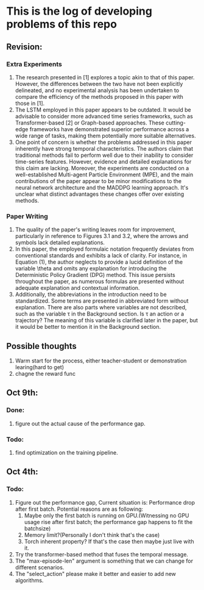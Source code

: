 # This is the log of developing problems of this repo

## Revision:


### Extra Experiments
1. The research presented in [1] explores a topic akin to that of this paper. However, the differences between the two have not been explicitly delineated, and no experimental analysis has been undertaken to compare the efficiency of the methods proposed in this paper with those in [1].
2. The LSTM employed in this paper appears to be outdated. It would be advisable to consider more advanced time series frameworks, such as Transformer-based [2] or Graph-based approaches. These cutting-edge frameworks have demonstrated superior performance across a wide range of tasks, making them potentially more suitable alternatives.
3. One point of concern is whether the problems addressed in this paper inherently have strong temporal characteristics. The authors claim that traditional methods fail to perform well due to their inability to consider time-series features. However, evidence and detailed explanations for this claim are lacking. Moreover, the experiments are conducted on a well-established Multi-agent Particle Environment (MPE), and the main contributions of the paper appear to be minor modifications to the neural network architecture and the MADDPG learning approach. It's unclear what distinct advantages these changes offer over existing methods.


### Paper Writing
1. The quality of the paper's writing leaves room for improvement, particularly in reference to Figures 3.1 and 3.2, where the arrows and symbols lack detailed explanations.
2. In this paper, the employed formulaic notation frequently deviates from conventional standards and exhibits a lack of clarity. For instance, in Equation (1), the author neglects to provide a lucid definition of the variable \theta and omits any explanation for introducing the Deterministic Policy Gradient (DPG) method. This issue persists throughout the paper, as numerous formulas are presented without adequate explanation and contextual information.
3. Additionally, the abbreviations in the introduction need to be standardized. Some terms are presented in abbreviated form without explanation. There are also parts where variables are not described, such as the variable τ in the Background section. Is τ an action or a trajectory? The meaning of this variable is clarified later in the paper, but it would be better to mention it in the Background section.

## Possible thoughts
1. Warm start for the process, either teacher-student or demonstration learing(hard to get)
2. chagne the reward func








## Oct 9th:
### Done:
1. figure out the actual cause of the performance gap.

### Todo:
1. find optimization on the training pipeline.


## Oct 4th:
### Todo:
1. Figure out the performance gap, Current situation is: Performance drop after first batch. Potential reasons are as following:
   1. Maybe only the first batch is running on GPU.(Witnessing no GPU usage rise after first batch; the performance gap happens to fit the batchsize)
   2. Memory limit?(Personally I don't think that's the case)
   3. Torch inherent property? If that's the case then maybe just live with it.
2. Try the transformer-based method that fuses the temporal message.
3. The "max-episode-len" argument is something that we can change for different scenarios.
4. The "select_action" please make it better and easier to add new algorithms.